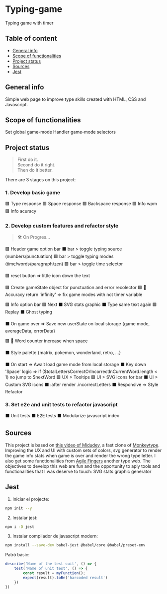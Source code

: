 # Typing-game
Typing game with timer

## Table of content
* [General info](#general-info)   
* [Scope of functionalities](#scope-of-functionalities)
* [Project status](#project-status)
* [Sources](#sources)
* [Jest](#jest)

## General info
Simple web page to improve type skills created with HTML, CSS and Javascript.

## Scope of functionalities

Set global game-mode
Handler game-mode selectors
<!--    
        Logics Diagrames
        Test for component refactor
-->

## Project status
> First do it.   
> Second do it right.   
> Then do it better.   

There are 3 stages on this project:
### 1. Develop basic game
🟩 Type response 
🟩 Space response 
🟩 Backspace response
🟩 Info wpm
🟩 Info acuracy

### 2. Develop custom features and refactor style
> 🛠 On Progres...

🟩 Header game option bar
⬛ bar > toggle typing source (numbers/punctuation)
🟩 bar > toggle typing modes (time/words/paragraph/zen)
🟩 bar > toggle time selector

🟩 reset button => little icon down the text

🟩 Create gameState object for punctuation and error recolector
🟩 🐞 Accuracy return 'infinity' => fix game modes with not timer variable

🟩 Info option bar
🟩 Next
⬛ SVG stats graphic
⬛ Type same text again
🟩 Replay
⬛ Ghost typing

⬛ On game over => Save new userState on local storage {game mode, averageData, errorData} 

🟩 🐞 Word counter increase when space

⬛ Style palette {matrix, pokemon, wonderland, retro, ...}

⬛ On start => Await load game mode from local storage
⬛ Key down 'Space' logic => if ($totalLettersCorrectOrIncorrectInCurrentWord.length < 1) no jump to $nextWord
🟩 UX > Tooltips
🟩 UI > SVG icons for bar
⬛ UI > Custom SVG icons
⬛ :after render .incorrectLetters
⬛ Responsive => Style Refactor

### 3. Set e2e and unit tests to refactor javascript
⬛ Unit tests
⬛ E2E tests
⬛ Modularize javascript index

## Sources
This project is based on [this video of Midudev](https://www.youtube.com/watch?v=157qVlTelOg&t=118s), a fast clone of [Monkeytype](https://monkeytype.com/). 
Improving the UX and UI with custom sets of colors, svg generator to render the game info stats when game is over and render the wrong type letter. I also get some functionalities from [Agile Fingers](https://agilefingers.com/es) another type web.
The objectives to develop this web are fun and the opportunity to aply tools and functionalities that I was deserve to touch:
SVG stats graphic generator

<!-- .
topics:

::after ::before usefull aproach
custom svg as code crafter
gamification
test for refactor
sass for babel compiler
innerHTML controversial don't care about security on recreation web with no registration neither sensible data to be safe.
. -->

## Jest
1. Iniciar el projecte:   
```bash
npm init --y
```
2. Instalar jest:   

```bash
npm i -D jest
```
3. Instalar compilador de javascript modern:   

```bash
npm install --save-dev babel-jest @babel/core @babel/preset-env
```

Patró bàsic:
```javascript
describe('Name of the test suit', () => {
    test('Name of unit test', () => {
        const result = myFunction();
        expect(result).toBe('harcoded result')
    })
})
```